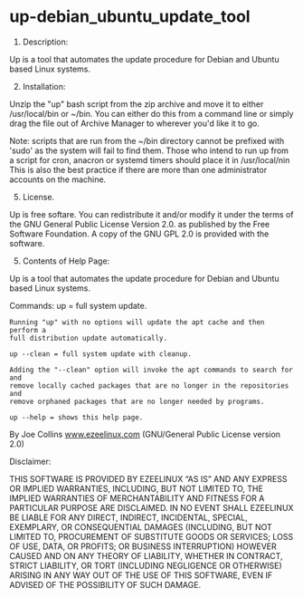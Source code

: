 # up-debian_ubuntu_update_tool


1. Description:

 Up is a tool that automates the update procedure for Debian and Ubuntu based
 Linux systems.

2. Installation:

 Unzip the "up" bash script from the zip archive and move it to either
 /usr/local/bin or ~/bin. You can either do this from a command line or simply
 drag the file out of Archive Manager to wherever you'd like it to go.

 Note: scripts that are run from the ~/bin directory cannot be prefixed with
 'sudo' as the system will fail to find them. Those who intend to run up from
 a script for cron, anacron or systemd timers should place it in /usr/local/nin
 This is also the best practice if there are more than one administrator
 accounts on the machine.

5. License.

 Up is free softare. You can redistribute it and/or modify it under the
 terms of the GNU General Public License Version 2.0. as published by
 the Free Software Foundation. A copy of the GNU GPL 2.0 is provided with the
 software.

5. Contents of Help Page:

 Up is a tool that automates the update procedure for Debian and Ubuntu based
 Linux systems.

 Commands:
    up = full system update.

    Running "up" with no options will update the apt cache and then perform a
    full distribution update automatically.

    up --clean = full system update with cleanup.

    Adding the "--clean" option will invoke the apt commands to search for and
    remove locally cached packages that are no longer in the repositories and
    remove orphaned packages that are no longer needed by programs.

    up --help = shows this help page.

 By Joe Collins www.ezeelinux.com (GNU/General Public License version 2.0)

 Disclaimer:

 THIS SOFTWARE IS PROVIDED BY EZEELINUX “AS IS” AND ANY EXPRESS OR IMPLIED
 WARRANTIES, INCLUDING, BUT NOT LIMITED TO, THE IMPLIED WARRANTIES OF
 MERCHANTABILITY AND FITNESS FOR A PARTICULAR PURPOSE ARE DISCLAIMED. IN NO
 EVENT SHALL EZEELINUX BE LIABLE FOR ANY DIRECT, INDIRECT, INCIDENTAL, SPECIAL,
 EXEMPLARY, OR CONSEQUENTIAL DAMAGES (INCLUDING, BUT NOT LIMITED TO,
 PROCUREMENT OF SUBSTITUTE GOODS OR SERVICES; LOSS OF USE, DATA, OR PROFITS; OR
 BUSINESS INTERRUPTION) HOWEVER CAUSED AND ON ANY THEORY OF LIABILITY, WHETHER
 IN CONTRACT, STRICT LIABILITY, OR TORT (INCLUDING NEGLIGENCE OR OTHERWISE)
 ARISING IN ANY WAY OUT OF THE USE OF THIS SOFTWARE, EVEN IF ADVISED OF THE
 POSSIBILITY OF SUCH DAMAGE.

